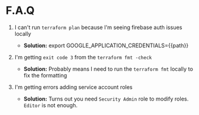 # F.A.Q

1. I can't run `terraform plan` because I'm seeing firebase auth issues locally
    - **Solution:** export GOOGLE_APPLICATION_CREDENTIALS={{path}}

2. I'm getting `exit code 3` from the `terraform fmt -check`
    - **Solution:** Probably means I need to run the `terraform fmt` locally to fix the formatting

3. I'm getting errors adding service account roles
    - **Solution:** Turns out you need `Security Admin` role to modify roles. `Editor` is not enough.
